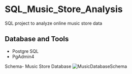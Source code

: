 # SQL_Music_Store_Analysis

SQL project to analyze online music store data

## Database and Tools

* Postgre SQL
* PgAdmin4

Schema- Music Store Database
![MusicDatabaseSchema](https://github.com/Prathamgodara/SQL_Music_Store_Analysis/assets/158329010/470c24e7-0479-480a-968b-cfdcebf061bd)
